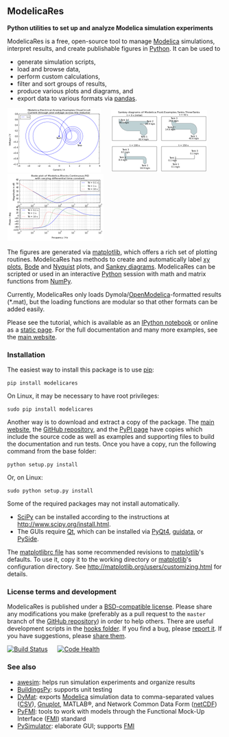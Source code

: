 ModelicaRes
-----------

**Python utilities to set up and analyze Modelica simulation experiments**

ModelicaRes is a free, open-source tool to manage [Modelica] simulations,
interpret results, and create publishable figures in [Python].  It can be used
to
- generate simulation scripts,
- load and browse data,
- perform custom calculations,
- filter and sort groups of results,
- produce various plots and diagrams, and
- export data to various formats via [pandas].

[![Plot of Chua circuit with varying parameters](doc/_static/ChuaCircuit-small.png)](http://kdavies4.github.io/ModelicaRes/examples2/ChuaCircuit.hires.png)
![ ](doc/_static/hspace.png)
[![Sankey diagram of three tanks example](doc/_static/ThreeTanks-small.png)](http://kdavies4.github.io/ModelicaRes/examples2/ThreeTanks.hires.png)
![ ](doc/_static/hspace.png)
[![Bode diagram of PID with varying parameters](doc/_static/PIDs-bode-small.png)](http://kdavies4.github.io/ModelicaRes/examples2/PIDs-bode.hires.png)

The figures are generated via [matplotlib], which offers a rich set of plotting
routines.  ModelicaRes has methods to create and automatically label [xy plots],
[Bode] and [Nyquist] plots, and [Sankey diagrams].  ModelicaRes can be scripted
or used in an interactive [Python] session with math and matrix functions from
[NumPy].

Currently, ModelicaRes only loads Dymola/[OpenModelica]-formatted results
(*.mat), but the loading functions are modular so that other formats can be
added easily.

Please see the tutorial, which is available as an
[IPython notebook](examples/tutorial.ipynb) or online as a
[static page](http://nbviewer.ipython.org/github/kdavies4/ModelicaRes/blob/master/examples/tutorial.ipynb).  For the full documentation and many more examples,
see the [main website].

### Installation

The easiest way to install this package is to use [pip]:

    pip install modelicares

On Linux, it may be necessary to have root privileges:

    sudo pip install modelicares

Another way is to download and extract a copy of the package.  The [main
website], the [GitHub repository], and the [PyPI page] have copies which
include the source code as well as examples and supporting files to build the
documentation and run tests.  Once you have a copy, run the following command
from the base folder:

    python setup.py install

Or, on Linux:

    sudo python setup.py install

Some of the required packages may not install automatically.
- [SciPy] can be installed according to the instructions at
  http://www.scipy.org/install.html.
- The GUIs require [Qt], which can be installed via [PyQt4], [guidata], or
  [PySide].

The [matplotlibrc file](examples/matplotlibrc) has some recommended revisions to
[matplotlib]'s defaults.  To use it, copy it to the working directory or
[matplotlib]'s configuration directory.  See
http://matplotlib.org/users/customizing.html for details.

### License terms and development

ModelicaRes is published under a [BSD-compatible license](LICENSE.txt).  Please
share any modifications you make (preferably as a pull request to the ``master``
branch of the [GitHub repository]) in order to help others.  There are useful
development scripts in the [hooks folder](hooks).  If you find a bug, please
[report it](https://github.com/kdavies4/ModelicaRes/issues/new).  If you have
suggestions, please
[share them](https://github.com/kdavies4/ModelicaRes/wiki/Suggestions).

[![Build Status](https://travis-ci.org/kdavies4/ModelicaRes.svg?branch=travis)](https://travis-ci.org/kdavies4/ModelicaRes)
![ ](doc/_static/hspace.png)
[![Code Health](https://landscape.io/github/kdavies4/ModelicaRes/master/landscape.png)](https://landscape.io/github/kdavies4/ModelicaRes/master)

### See also

- [awesim]\: helps run simulation experiments and organize results
- [BuildingsPy]\: supports unit testing
- [DyMat]\: exports [Modelica] simulation data to comma-separated values ([CSV]),
  [Gnuplot], MATLAB&reg;, and Network Common Data Form ([netCDF])
- [PyFMI]\: tools to work with models through the Functional Mock-Up Interface
  ([FMI]) standard
- [PySimulator]\: elaborate GUI; supports [FMI]


[main website]: http://kdavies4.github.io/ModelicaRes
[PyPI page]: http://pypi.python.org/pypi/ModelicaRes
[GitHub repository]: https://github.com/kdavies4/ModelicaRes
[xy plots]: http://kdavies4.github.io/ModelicaRes/simres.html#modelicares.simres.SimRes.plot
[Bode]: http://kdavies4.github.io/ModelicaRes/linres.html#modelicares.linres.LinRes.bode
[Nyquist]: http://kdavies4.github.io/ModelicaRes/linres.html#modelicares.linres.LinRes.nyquist
[Sankey diagrams]: http://kdavies4.github.io/ModelicaRes/simres.html#modelicares.simres.SimRes.sankey

[Modelica]: http://www.modelica.org/
[Python]: http://www.python.org/
[pandas]: http://pandas.pydata.org/
[matplotlib]: http://www.matplotlib.org
[NumPy]: http://numpy.scipy.org/
[SciPy]: http://www.scipy.org/index.html
[OpenModelica]: https://www.openmodelica.org/
[Qt]: http://qt-project.org/
[PyQt4]: http://www.riverbankcomputing.co.uk/software/pyqt/
[guidata]: https://code.google.com/p/guidata/
[PySide]: http://qt-project.org/wiki/pyside
[pip]: https://pypi.python.org/pypi/pip
[awesim]: https://github.com/saroele/awesim
[BuildingsPy]: http://simulationresearch.lbl.gov/modelica/buildingspy
[DyMat]: http://www.j-raedler.de/projects/dymat
[PyFMI]: https://pypi.python.org/pypi/PyFMI
[PySimulator]: https://github.com/PySimulator/PySimulator
[Gnuplot]: http://www.gnuplot.info/
[CSV]: http://en.wikipedia.org/wiki/Comma-separated_values
[netCDF]: http://www.unidata.ucar.edu/software/netcdf
[FMI]: https://www.fmi-standard.org/
[python-control]: http://sourceforge.net/apps/mediawiki/python-control
[ArrowLine]: http://old.nabble.com/Arrows-using-Line2D-and-shortening-lines-td19104579.html
[efficient base-10 logarithm]: http://www.mail-archive.com/matplotlib-users@lists.sourceforge.net/msg14433.html
